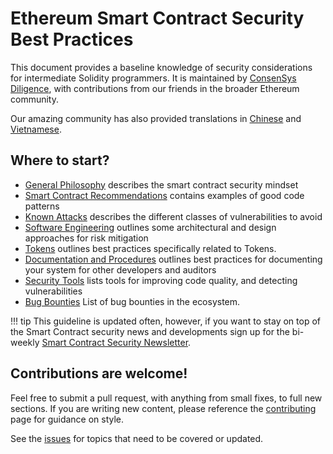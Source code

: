 # Ethereum Smart Contract Security Best Practices

This document provides a baseline knowledge of security considerations for intermediate Solidity
programmers. It is maintained by [ConsenSys Diligence](https://consensys.net/diligence/), with
contributions from our friends in the broader Ethereum community.

Our amazing community has also provided translations in
[Chinese](https://github.com/ConsenSys/smart-contract-best-practices/blob/master/README-zh.md) and
[Vietnamese](https://github.com/ConsenSys/smart-contract-best-practices/blob/master/README-vi.md).

## Where to start?

- [General Philosophy](./general_philosophy.md) describes the smart contract security mindset
- [Smart Contract Recommendations](./recommendations.md) contains examples of good code patterns
- [Known Attacks](./known_attacks.md) describes the different classes of vulnerabilities to avoid
- [Software Engineering](./software_engineering.md) outlines some architectural and design
  approaches for risk mitigation
- [Tokens](./tokens.md) outlines best practices specifically related to Tokens.
- [Documentation and Procedures](./documentation_procedures.md) outlines best practices for
  documenting your system for other developers and auditors
- [Security Tools](./security-tools.md) lists tools for improving code quality, and detecting
  vulnerabilities
- [Bug Bounties](./bug-bounty-programs.md) List of bug bounties in the ecosystem.

!!! tip
    This guideline is updated often, however, if you want to stay on top of the Smart Contract
    security news and developments sign up for the bi-weekly
    [Smart Contract Security Newsletter](https://diligence.consensys.net/newsletter/).

## Contributions are welcome!

Feel free to submit a pull request, with anything from small fixes, to full new sections. If you
are writing new content, please reference the [contributing](./about/contributing.md) page for
guidance on style.

See the [issues](https://github.com/ConsenSys/smart-contract-best-practices/issues) for topics that
need to be covered or updated.
